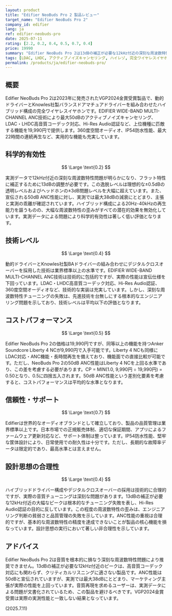 ```yaml
---
layout: product
title: "Edifier NeoBuds Pro 2 製品レビュー"
target_name: "Edifier NeoBuds Pro 2"
company_id: edifier
lang: ja
ref: edifier-neobuds-pro
date: 2025-07-11
rating: [2.2, 0.2, 0.4, 0.5, 0.7, 0.4]
price: 19990
summary: "Edifier NeoBuds Pro 2は13dBの補正が必要な12kHz付近の深刻な周波数特性問題と、50dB宣伝に対し実測38dBのANC性能により、科学的有効性が著しく低い。"
tags: [LDAC, LHDC, アクティブノイズキャンセリング, ハイレゾ, 完全ワイヤレスイヤホン]
permalink: /products/ja/edifier-neobuds-pro/
---
```


## 概要

Edifier NeoBuds Pro 2は2023年に発売されたVGP2024金賞受賞製品で、動的ドライバーとKnowles社製バランスドアマチュアドライバーを組み合わせたハイブリッド構成の完全ワイヤレスイヤホンです。EDIFIER WIDE-BAND MULTI-CHANNEL ANC技術により最大50dBのアクティブノイズキャンセリング、LDAC・LHDC高音質コーデック対応、Hi-Res Audio認証など、上位機種に匹敵する機能を19,990円で提供します。360度空間オーディオ、IP54防水性能、最大22時間の連続再生など、実用的な機能も充実しています。

## 科学的有効性

$$ \Large \text{0.2} $$

実測データで12kHz付近の深刻な周波数特性問題が明らかになり、フラット特性に補正するために13dBの調整が必要です。この逸脱レベルは理想的な±0.5dBの透明レベルおよびヘッドホンの±3dB問題レベルを大幅に超えています。また、宣伝される50dB ANC性能に対し、実測では最大38dBの減衰にとどまり、主張と実測の乖離が確認されています。ハイブリッド構成による20Hz-40kHzの再生能力を謳うものの、大幅な周波数特性の歪みがすべての潜在的効果を無効化しています。実測データによる問題により科学的有効性は著しく低い評価となります。

## 技術レベル

$$ \Large \text{0.4} $$

動的ドライバーとKnowles社製BAドライバーの組み合わせにデジタルクロスオーバーを採用した技術は業界標準以上の水準です。EDIFIER WIDE-BAND MULTI-CHANNEL ANC技術は技術的に包括的ですが、実際の性能は宣伝仕様を下回っています。LDAC・LHDC高音質コーデック対応、Hi-Res Audio認証、360度空間オーディオなど、技術的な実装は充実しています。しかし、深刻な周波数特性チューニングの失敗は、先進技術を台無しにする根本的なエンジニアリング問題を示しており、技術レベルは平均以下の評価となります。

## コストパフォーマンス

$$ \Large \text{0.5} $$

Edifier NeoBuds Pro 2の価格は19,990円ですが、同等以上の機能を持つAnker Soundcore Liberty 4 NCが9,990円で入手可能です。Liberty 4 NCも同様にLDAC対応・ANC機能・長時間再生を備えており、機能面での直接比較が可能です。ただし、NeoBuds Pro 2の50dB ANC性能はLiberty 4 NCを上回る水準であり、この差を考慮する必要があります。CP = MIN(1.0, 9,990円 ÷ 19,990円) = 0.50となり、0.5に四捨五入されます。50dB ANC性能という差別化要素を考慮すると、コストパフォーマンスは平均的な水準となります。

## 信頼性・サポート

$$ \Large \text{0.7} $$

Edifierは世界的なオーディオブランドとして確立しており、製品の品質管理は業界標準以上です。日本市場での正規販売体制、適切な保証期間、アプリによるファームウェア更新対応など、サポート体制は整っています。IP54防水性能、堅牢な筐体設計により、日常使用での耐久性は十分です。ただし、長期的な故障率データは限定的であり、最高水準とは言えません。

## 設計思想の合理性

$$ \Large \text{0.4} $$

ハイブリッドドライバー構成やデジタルクロスオーバーの採用は技術的に合理的ですが、実際の音質チューニングは深刻な問題があります。13dBの補正が必要な12kHz付近の大幅なピークは根本的なチューニング失敗を表し、Hi-Res Audio認証の目的に反しています。この程度の周波数特性の歪みは、エンジニアリング判断の貧弱さと品質管理の失敗を示しています。ANC性能の重視は合理的ですが、基本的な周波数特性の精度を達成できないことが製品の核心機能を損なっています。設計思想の実行において著しい非合理性を示しています。

## アドバイス

Edifier NeoBuds Pro 2は音質を根本的に損なう深刻な周波数特性問題により推奨できません。13dBの補正が必要な12kHz付近のピークは、高音質コーデック対応にも関わらず、クリティカルリスニングに適さない製品です。ANC性能は50dBと宣伝されていますが、実測では最大38dBにとどまり、マーケティング主張が実際の性能を上回っています。音質再現を求めるユーザーは、実測データによる問題が文書化されているため、この製品を避けるべきです。VGP2024金賞受賞は実際の実測性能と一致しない結果となっています。

(2025.7.11)